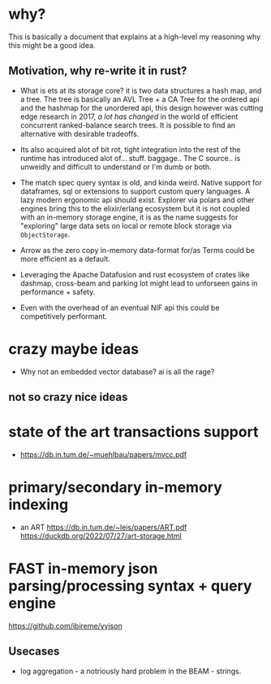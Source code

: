 # why?

This is basically a document that explains at a high-level my reasoning why this might be a good idea.

## Motivation, why re-write it in rust?

- What is ets at its storage core? it is two data structures a hash map, and a tree. The tree is basically an AVL Tree + a CA Tree for the ordered api and the hashmap for the unordered api, this design however was cutting edge research in 2017, _a lot has changed_ in the world of efficient concurrent ranked-balance search trees. It is possible to find an alternative with desirable tradeoffs.

- Its also acquired alot of bit rot, tight integration into the rest of the runtime has introduced alot of... stuff. baggage.. The C source.. is unweidly and difficult to understand or I'm dumb or both.

- The match spec query syntax is old, and kinda weird. Native support for dataframes, sql or extensions to support custom query languages. A lazy modern ergonomic api should exist. Explorer via polars and other engines bring this to the elixir/erlang ecosystem but it is not coupled with an in-memory storage engine, it is as the name suggests for "exploring" large data sets on local or remote block storage via `ObjectStorage`.

- Arrow as the zero copy in-memory data-format for/as Terms could be more efficient as a default.

- Leveraging the Apache Datafusion and rust ecosystem of crates like dashmap, cross-beam and parking lot might lead to unforseen gains in performance + safety.

- Even with the overhead of an eventual NIF api this could be competitively performant.


# crazy maybe ideas
- Why not an embedded vector database? ai is all the rage?

## not so crazy nice ideas
# state of the art transactions support
- https://db.in.tum.de/~muehlbau/papers/mvcc.pdf

# primary/secondary in-memory indexing
- an ART https://db.in.tum.de/~leis/papers/ART.pdf
https://duckdb.org/2022/07/27/art-storage.html

# FAST in-memory json parsing/processing syntax + query engine
https://github.com/ibireme/yyjson

## Usecases
- log aggregation - a notriously hard problem in the BEAM - strings.
